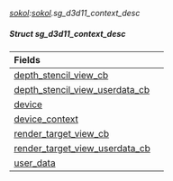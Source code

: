 _[sokol](../../modules/sokol/sokol-module.md):[sokol](../../modules/sokol/sokol-module.md).sg\_d3d11\_context\_desc_
##### Struct sg\_d3d11\_context\_desc

| Fields | |
|:---|:---|
| [depth\_stencil\_view\_cb](sokol-sg_d3d11_context_desc-depth_stencil_view_cb.md) |  |
| [depth\_stencil\_view\_userdata\_cb](sokol-sg_d3d11_context_desc-depth_stencil_view_userdata_cb.md) |  |
| [device](sokol-sg_d3d11_context_desc-device.md) |  |
| [device\_context](sokol-sg_d3d11_context_desc-device_context.md) |  |
| [render\_target\_view\_cb](sokol-sg_d3d11_context_desc-render_target_view_cb.md) |  |
| [render\_target\_view\_userdata\_cb](sokol-sg_d3d11_context_desc-render_target_view_userdata_cb.md) |  |
| [user\_data](sokol-sg_d3d11_context_desc-user_data.md) |  |
